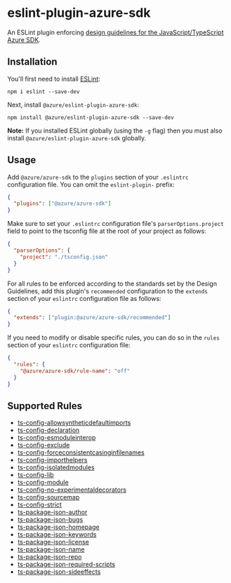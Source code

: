 # eslint-plugin-azure-sdk

An ESLint plugin enforcing [design guidelines for the JavaScript/TypeScript Azure SDK](https://azuresdkspecs.z5.web.core.windows.net/TypeScriptSpec.html).

## Installation

You'll first need to install [ESLint](http://eslint.org):

```shell
npm i eslint --save-dev
```

Next, install `@azure/eslint-plugin-azure-sdk`:

```shell
npm install @azure/eslint-plugin-azure-sdk --save-dev
```

**Note:** If you installed ESLint globally (using the `-g` flag) then you must also install `@azure/eslint-plugin-azure-sdk` globally.

## Usage

Add `@azure/azure-sdk` to the `plugins` section of your `.eslintrc` configuration file. You can omit the `eslint-plugin-` prefix:

```json
{
  "plugins": ["@azure/azure-sdk"]
}
```

Make sure to set your `.eslintrc` configuration file's `parserOptions.project` field to point to the tsconfig file at the root of your project as follows:

```json
{
  "parserOptions": {
    "project": "./tsconfig.json"
  }
}
```

For all rules to be enforced according to the standards set by the Design Guidelines, add this plugin's `recommended` configuration to the `extends` section of your `eslintrc` configuration file as follows:

```json
{
  "extends": ["plugin:@azure/azure-sdk/recommended"]
}
```

If you need to modify or disable specific rules, you can do so in the `rules` section of your `eslintrc` configuration file:

```json
{
  "rules": {
    "@azure/azure-sdk/rule-name": "off"
  }
}
```

## Supported Rules

- [ts-config-allowsyntheticdefaultimports](/tools/eslint-plugin-azure-sdk/docs/rules/ts-config-allowsyntheticdefaultimports.md)
- [ts-config-declaration](/tools/eslint-plugin-azure-sdk/docs/rules/ts-config-declaration.md)
- [ts-config-esmoduleinterop](/tools/eslint-plugin-azure-sdk/docs/rules/ts-config-esmoduleinterop.md)
- [ts-config-exclude](/tools/eslint-plugin-azure-sdk/docs/rules/ts-config-exclude.md)
- [ts-config-forceconsistentcasinginfilenames](/tools/eslint-plugin-azure-sdk/docs/rules/ts-config-forceconsistentcasinginfilenames.md)
- [ts-config-importhelpers](/tools/eslint-plugin-azure-sdk/docs/rules/ts-config-importhelpers.md)
- [ts-config-isolatedmodules](/tools/eslint-plugin-azure-sdk/docs/rules/ts-config-isolatedmodules.md)
- [ts-config-lib](/tools/eslint-plugin-azure-sdk/docs/rules/ts-config-lib.md)
- [ts-config-module](/tools/eslint-plugin-azure-sdk/docs/rules/ts-config-module.md)
- [ts-config-no-experimentaldecorators](/tools/eslint-plugin-azure-sdk/docs/rules/ts-config-no-experimentaldecorators.md)
- [ts-config-sourcemap](/tools/eslint-plugin-azure-sdk/docs/rules/ts-config-sourcemap.md)
- [ts-config-strict](/tools/eslint-plugin-azure-sdk/docs/rules/ts-config-strict.md)
- [ts-package-json-author](/tools/eslint-plugin-azure-sdk/docs/rules/ts-package-json-author.md)
- [ts-package-json-bugs](/tools/eslint-plugin-azure-sdk/docs/rules/ts-package-json-bugs.md)
- [ts-package-json-homepage](/tools/eslint-plugin-azure-sdk/docs/rules/ts-package-json-homepage.md)
- [ts-package-json-keywords](/tools/eslint-plugin-azure-sdk/docs/rules/ts-package-json-keywords.md)
- [ts-package-json-license](/tools/eslint-plugin-azure-sdk/docs/rules/ts-package-json-license.md)
- [ts-package-json-name](/tools/eslint-plugin-azure-sdk/docs/rules/ts-package-json-name.md)
- [ts-package-json-repo](/tools/eslint-plugin-azure-sdk/docs/rules/ts-package-json-repo.md)
- [ts-package-json-required-scripts](/tools/eslint-plugin-azure-sdk/docs/rules/ts-package-json-required-scripts.md)
- [ts-package-json-sideeffects](/tools/eslint-plugin-azure-sdk/docs/rules/ts-package-json-sideeffects.md)

